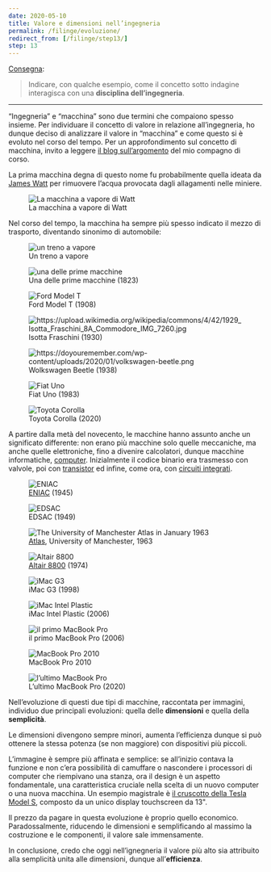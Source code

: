 ```yaml
---
date: 2020-05-10
title: Valore e dimensioni nell’ingegneria
permalink: /filinge/evoluzione/
redirect_from: [/filinge/step13/]
step: 13
---
```

[Consegna](https://filinge.blogspot.com/2020/05/step-13-nellingegneria.html):

> Indicare, con qualche esempio, come il concetto sotto indagine interagisca con una **disciplina dell’ingegneria**. 

---
“Ingegneria” e “macchina” sono due termini che compaiono spesso insieme. Per individuare il concetto di valore in relazione all’ingegneria, ho dunque deciso di analizzare il valore in “macchina” e come questo si è evoluto nel corso del tempo. Per un approfondimento sul concetto di macchina, invito a leggere [il blog sull’argomento](https://f274723.blogspot.com/) del mio compagno di corso.

La prima macchina degna di questo nome fu probabilmente quella ideata da [James Watt](https://www.treccani.it/enciclopedia/james-watt) per rimuovere l’acqua provocata dagli allagamenti nelle miniere.

<figure>
	<img src='https://www.flotechinc.com/wp-content/uploads/2012/01/TEXrota.jpg' alt='La macchina a vapore di Watt'>
	<figcaption>La macchina a vapore di Watt</figcaption>
</figure>

Nel corso del tempo, la macchina ha sempre più spesso indicato il mezzo di trasporto, diventando sinonimo di automobile:

<figure>
	<img src='https://ctr.trains.com/~/media/railroad-reference/4-8-4-locomotives/cs1-l1111_31.jpg' alt='un treno a vapore'>
	<figcaption>Un treno a vapore</figcaption>
</figure>

<figure>
	<img src='https://bizarrela.com/wp-content/uploads/2017/01/First-AutoinLosAngeles.jpg' alt='una delle prime macchine'>
	<figcaption>Una delle prime macchine (1823)</figcaption>
</figure>

<figure>
	<img src='https://silodrome.com/wp-content/uploads/2018/11/A-Brief-History-of-the-Model-T-Ford-20a-1600x1024.jpg' alt='Ford Model T'>
	<figcaption>Ford Model T (1908)</figcaption>
</figure>

<figure>
	<img src='Isotta Fraschini' alt='https://upload.wikimedia.org/wikipedia/commons/4/42/1929_Isotta_Fraschini_8A_Commodore_IMG_7260.jpg'>
	<figcaption>Isotta Fraschini (1930)</figcaption>
</figure>

<figure>
	<img src='Wolkswagen Beetle' alt='https://doyouremember.com/wp-content/uploads/2020/01/volkswagen-beetle.png'>
	<figcaption>Wolkswagen Beetle (1938)</figcaption>
</figure>

<figure>
	<img src='https://upload.wikimedia.org/wikipedia/commons/thumb/7/72/Fiat_Uno_%28front%29%2C_Jimbaran.jpg/1200px-Fiat_Uno_%28front%29%2C_Jimbaran.jpg' alt='Fiat Uno'>
	<figcaption>Fiat Uno (1983)</figcaption>
</figure>

<figure>
	<img src='https://img-ik.cars.co.za/2018/10/ToyotaCorollahtchLR/tr:n-news_1200x/ToyCorhtch27.jpg' alt='Toyota Corolla'>
	<figcaption>Toyota Corolla (2020)</figcaption>
</figure>

A partire dalla metà del novecento, le macchine hanno assunto anche un significato differente: non erano più macchine solo quelle meccaniche, ma anche quelle elettroniche, fino a divenire calcolatori, dunque macchine informatiche, <a href='https://en.wikipedia.org/wiki/History_of_computing_hardware' hreflang='it'>computer</a>. Inizialmente il codice binario era trasmesso con valvole, poi con [transistor](https://it.wikipedia.org/wiki/Transistor) ed infine, come ora, con [circuiti integrati](https://it.wikipedia.org/wiki/Circuito_integrato).

<figure>
	<img src='https://upload.wikimedia.org/wikipedia/commons/4/4e/Eniac.jpg' alt='ENIAC'>
	<figcaption><a href='https://it.wikipedia.org/wiki/ENIAC' title='ENIAC su Wikipedia'>ENIAC</a> (1945)</figcaption>
</figure>

<figure>
	<img src='https://upload.wikimedia.org/wikipedia/commons/2/22/EDSAC_%2819%29.jpg' alt='EDSAC'>
	<figcaption>EDSAC (1949)</figcaption>
</figure>

<figure>
	<img src='https://upload.wikimedia.org/wikipedia/commons/d/d9/University_of_Manchester_Atlas%2C_January_1963.JPG' alt='The University of Manchester Atlas in January 1963'>
	<figcaption><a href='https://en.wikipedia.org/wiki/Atlas_%28computer%29' title='Atlas su Wikipedia'>Atlas</a>, University of Manchester, 1963</figcaption>
</figure>

<figure>
	<img src='https://upload.wikimedia.org/wikipedia/commons/0/01/Altair_8800_Computer.jpg' alt='Altair 8800'>
	<figcaption><a href='https://en.wikipedia.org/wiki/Altair_8800' title='Altair 8800 su Wikipedia'>Altair 8800</a> (1974)</figcaption>
</figure>

<figure>
	<img src='https://c2.staticflickr.com/4/3508/3832154253_0b584654fa_b.jpg' alt='iMac G3'>
	<figcaption>iMac G3 (1998)</figcaption>
</figure>

<figure>
	<img src='https://d2um6umu4gwssp.cloudfront.net/apple/wp-content/uploads/2017/03/imac-intel-plastic-2006.png' alt='iMac Intel Plastic'>
	<figcaption>iMac Intel Plastic (2006)</figcaption>
</figure>

<figure>
	<img src='https://upload.wikimedia.org/wikipedia/commons/7/76/MacBook_Pro.png' alt='il primo MacBook Pro'>
	<figcaption>il primo MacBook Pro (2006)</figcaption>
</figure>

<figure>
	<img src='https://upload.wikimedia.org/wikipedia/commons/thumb/1/1d/MacBook_Pro%2C_Late-2008.jpg/1920px-MacBook_Pro%2C_Late-2008.jpg' alt='MacBook Pro 2010'>
	<figcaption>MacBook Pro 2010</figcaption>
</figure>

<figure>
	<img src='https://scdn.slashgear.com/wp-content/uploads/2019/11/apple-16-inch-macbook-pro.jpg' alt='l’ultimo MacBook Pro'>
	<figcaption>L’ultimo MacBook Pro (2020)</figcaption>
</figure>

Nell’evoluzione di questi due tipi di macchine, raccontata per immagini, individuo due principali evoluzioni: quella delle **dimensioni** e quella della **semplicità**.

Le dimensioni divengono sempre minori, aumenta l’efficienza dunque si può ottenere la stessa potenza (se non maggiore) con dispositivi più piccoli.

L’immagine è sempre più affinata e semplice: se all’inizio contava la funzione e non c’era possibilità di camuffare o nascondere i processori di computer che riempivano una stanza, ora il design è un aspetto fondamentale, una caratteristica cruciale nella scelta di un nuovo computer o una nuova macchina. Un esempio magistrale è [il cruscotto della Tesla Model S](https://www.teslarati.com/wp-content/uploads/2018/06/tesla-model-s-dashboard.jpg), composto da un unico display touchscreen da 13".

Il prezzo da pagare in questa evoluzione è proprio quello economico. Paradossalmente, riducendo le dimensioni e semplificando al massimo la costruzione e le componenti, il valore sale immensamente.

In conclusione, credo che oggi nell’ignegneria il valore più alto sia attribuito alla semplicità unita alle dimensioni, dunque all’**efficienza**.